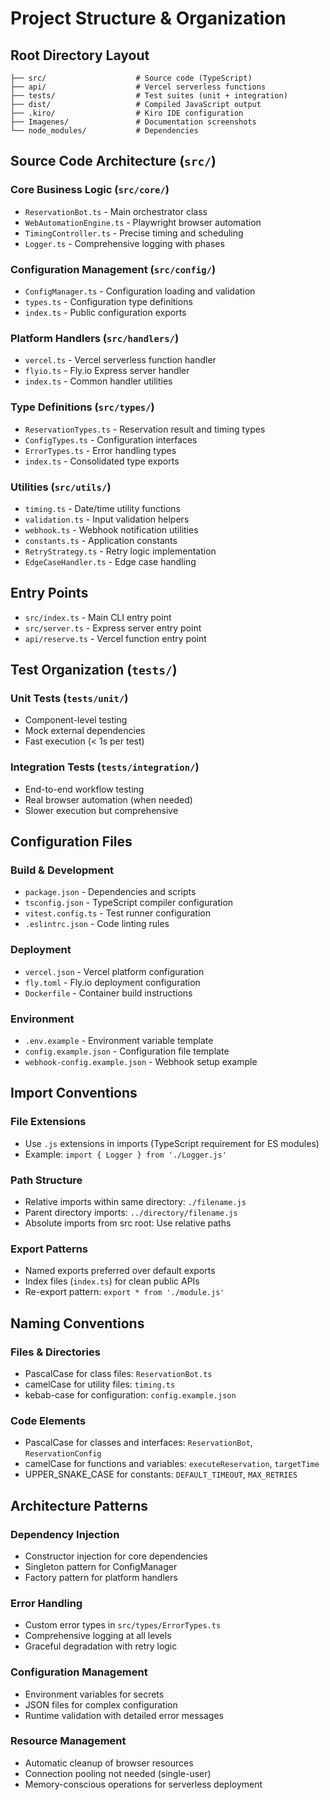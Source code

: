 # Project Structure & Organization

## Root Directory Layout

```
├── src/                    # Source code (TypeScript)
├── api/                    # Vercel serverless functions
├── tests/                  # Test suites (unit + integration)
├── dist/                   # Compiled JavaScript output
├── .kiro/                  # Kiro IDE configuration
├── Imagenes/               # Documentation screenshots
└── node_modules/           # Dependencies
```

## Source Code Architecture (`src/`)

### Core Business Logic (`src/core/`)
- `ReservationBot.ts` - Main orchestrator class
- `WebAutomationEngine.ts` - Playwright browser automation
- `TimingController.ts` - Precise timing and scheduling
- `Logger.ts` - Comprehensive logging with phases

### Configuration Management (`src/config/`)
- `ConfigManager.ts` - Configuration loading and validation
- `types.ts` - Configuration type definitions
- `index.ts` - Public configuration exports

### Platform Handlers (`src/handlers/`)
- `vercel.ts` - Vercel serverless function handler
- `flyio.ts` - Fly.io Express server handler
- `index.ts` - Common handler utilities

### Type Definitions (`src/types/`)
- `ReservationTypes.ts` - Reservation result and timing types
- `ConfigTypes.ts` - Configuration interfaces
- `ErrorTypes.ts` - Error handling types
- `index.ts` - Consolidated type exports

### Utilities (`src/utils/`)
- `timing.ts` - Date/time utility functions
- `validation.ts` - Input validation helpers
- `webhook.ts` - Webhook notification utilities
- `constants.ts` - Application constants
- `RetryStrategy.ts` - Retry logic implementation
- `EdgeCaseHandler.ts` - Edge case handling

## Entry Points

- `src/index.ts` - Main CLI entry point
- `src/server.ts` - Express server entry point
- `api/reserve.ts` - Vercel function entry point

## Test Organization (`tests/`)

### Unit Tests (`tests/unit/`)
- Component-level testing
- Mock external dependencies
- Fast execution (< 1s per test)

### Integration Tests (`tests/integration/`)
- End-to-end workflow testing
- Real browser automation (when needed)
- Slower execution but comprehensive

## Configuration Files

### Build & Development
- `package.json` - Dependencies and scripts
- `tsconfig.json` - TypeScript compiler configuration
- `vitest.config.ts` - Test runner configuration
- `.eslintrc.json` - Code linting rules

### Deployment
- `vercel.json` - Vercel platform configuration
- `fly.toml` - Fly.io deployment configuration
- `Dockerfile` - Container build instructions

### Environment
- `.env.example` - Environment variable template
- `config.example.json` - Configuration file template
- `webhook-config.example.json` - Webhook setup example

## Import Conventions

### File Extensions
- Use `.js` extensions in imports (TypeScript requirement for ES modules)
- Example: `import { Logger } from './Logger.js'`

### Path Structure
- Relative imports within same directory: `./filename.js`
- Parent directory imports: `../directory/filename.js`
- Absolute imports from src root: Use relative paths

### Export Patterns
- Named exports preferred over default exports
- Index files (`index.ts`) for clean public APIs
- Re-export pattern: `export * from './module.js'`

## Naming Conventions

### Files & Directories
- PascalCase for class files: `ReservationBot.ts`
- camelCase for utility files: `timing.ts`
- kebab-case for configuration: `config.example.json`

### Code Elements
- PascalCase for classes and interfaces: `ReservationBot`, `ReservationConfig`
- camelCase for functions and variables: `executeReservation`, `targetTime`
- UPPER_SNAKE_CASE for constants: `DEFAULT_TIMEOUT`, `MAX_RETRIES`

## Architecture Patterns

### Dependency Injection
- Constructor injection for core dependencies
- Singleton pattern for ConfigManager
- Factory pattern for platform handlers

### Error Handling
- Custom error types in `src/types/ErrorTypes.ts`
- Comprehensive logging at all levels
- Graceful degradation with retry logic

### Configuration Management
- Environment variables for secrets
- JSON files for complex configuration
- Runtime validation with detailed error messages

### Resource Management
- Automatic cleanup of browser resources
- Connection pooling not needed (single-user)
- Memory-conscious operations for serverless deployment